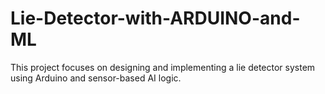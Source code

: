 # Lie-Detector-with-ARDUINO-and-ML
This project focuses on designing and implementing a lie detector system using Arduino and sensor-based AI logic. 
